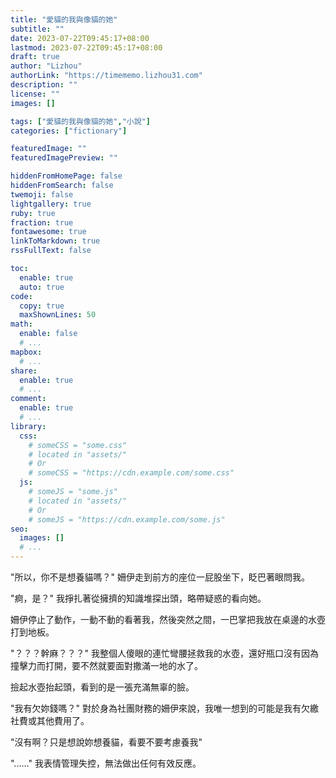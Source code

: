 ```yaml
---
title: "愛貓的我與像貓的她"
subtitle: ""
date: 2023-07-22T09:45:17+08:00
lastmod: 2023-07-22T09:45:17+08:00
draft: true
author: "Lizhou"
authorLink: "https://timememo.lizhou31.com"
description: ""
license: ""
images: []

tags: ["愛貓的我與像貓的她","小說"]
categories: ["fictionary"]

featuredImage: ""
featuredImagePreview: ""

hiddenFromHomePage: false
hiddenFromSearch: false
twemoji: false
lightgallery: true
ruby: true
fraction: true
fontawesome: true
linkToMarkdown: true
rssFullText: false

toc:
  enable: true
  auto: true
code:
  copy: true
  maxShownLines: 50
math:
  enable: false
  # ...
mapbox:
  # ...
share:
  enable: true
  # ...
comment:
  enable: true
  # ...
library:
  css:
    # someCSS = "some.css"
    # located in "assets/"
    # Or
    # someCSS = "https://cdn.example.com/some.css"
  js:
    # someJS = "some.js"
    # located in "assets/"
    # Or
    # someJS = "https://cdn.example.com/some.js"
seo:
  images: []
  # ...
---
```


<!--more-->
"所以，你不是想養貓嗎？" 姍伊走到前方的座位一屁股坐下，眨巴著眼問我。

"痾，是？" 我掙扎著從擁擠的知識堆探出頭，略帶疑惑的看向她。

姍伊停止了動作，一動不動的看著我，然後突然之間，一巴掌把我放在桌邊的水壺打到地板。

"？？？幹麻？？？" 我整個人傻眼的連忙彎腰拯救我的水壺，還好瓶口沒有因為撞擊力而打開，要不然就要面對撒滿一地的水了。

撿起水壺抬起頭，看到的是一張充滿無辜的臉。

"我有欠妳錢嗎？" 對於身為社團財務的姍伊來說，我唯一想到的可能是我有欠繳社費或其他費用了。

"沒有啊？只是想說妳想養貓，看要不要考慮養我"

"......" 我表情管理失控，無法做出任何有效反應。 